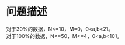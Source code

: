 

# 问题描述


<p>
对于30%的数据，N&lt;=10，M=0，0&lt;a,b&lt;21。 <br/>
对于100%的数据，N&lt;=50，M&lt;=4，0&lt;a,b&lt;101。
</p>

